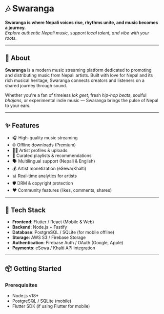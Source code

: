 # 🎶 Swaranga

**Swaranga is where Nepali voices rise, rhythms unite, and music becomes a journey.**  
*Explore authentic Nepali music, support local talent, and vibe with your roots.*

---

## 🌟 About

**Swaranga** is a modern music streaming platform dedicated to promoting and distributing music from Nepali artists. Built with love for Nepal and its rich musical heritage, Swaranga connects creators and listeners on a shared journey through sound.

Whether you're a fan of timeless *lok geet*, fresh *hip-hop beats*, soulful *bhajans*, or experimental indie music — Swaranga brings the pulse of Nepal to your ears.

---

## ✨ Features

- 🎧 High-quality music streaming
- 🌐 Offline downloads (Premium)
- 🧑‍🎤 Artist profiles & uploads
- 🎵 Curated playlists & recommendations
- 🗣️ Multilingual support (Nepali & English)
- 💰 Artist monetization (eSewa/Khalti)
- 📊 Real-time analytics for artists
- 🛡️ DRM & copyright protection
- ❤️ Community features (likes, comments, shares)

---

## 🚀 Tech Stack

- **Frontend**: Flutter / React (Mobile & Web)
- **Backend**: Node.js + Fastify
- **Database**: PostgreSQL / SQLite (for mobile offline)
- **Storage**: AWS S3 / Firebase Storage
- **Authentication**: Firebase Auth / OAuth (Google, Apple)
- **Payments**: eSewa / Khalti API integration

---

## 📦 Getting Started

### Prerequisites

- Node.js v18+
- PostgreSQL / SQLite (mobile)
- Flutter SDK (if using Flutter for mobile)
